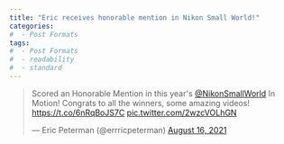 ```yaml
---
title: "Eric receives honorable mention in Nikon Small World!"
categories:
#  - Post Formats
tags:
#  - Post Formats
#  - readability
#  - standard
---
```

<blockquote class="twitter-tweet"><p lang="en" dir="ltr">Scored an Honorable Mention in this year&#39;s <a href="https://twitter.com/NikonSmallWorld?ref_src=twsrc%5Etfw">@NikonSmallWorld</a> In Motion! Congrats to all the winners, some amazing videos! <a href="https://t.co/6nRqBoJS7C">https://t.co/6nRqBoJS7C</a> <a href="https://t.co/2wzcVOLhGN">pic.twitter.com/2wzcVOLhGN</a></p>&mdash; Eric Peterman (@errricpeterman) <a href="https://twitter.com/errricpeterman/status/1427291542859882496?ref_src=twsrc%5Etfw">August 16, 2021</a></blockquote> <script async src="https://platform.twitter.com/widgets.js" charset="utf-8"></script>
